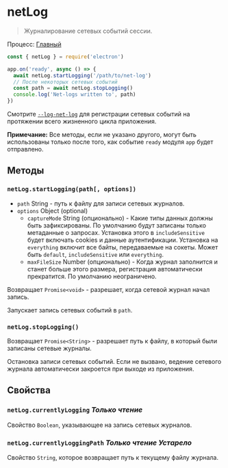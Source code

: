 # netLog

> Журналирование сетевых событий сессии.

Процесс: [Главный](../glossary.md#main-process)

```javascript
const { netLog } = require('electron')

app.on('ready', async () => {
  await netLog.startLogging('/path/to/net-log')
  // После некоторых сетевых событий
  const path = await netLog.stopLogging()
  console.log('Net-logs written to', path)
})
```

Смотрите [`--log-net-log`](chrome-command-line-switches.md#--log-net-logpath) для регистрации сетевых событий на протяжении всего жизненного цикла приложения.

**Примечание:** Все методы, если не указано другого, могут быть использованы только после того, как событие `ready` модуля `app` будет отправлено.

## Методы

### `netLog.startLogging(path[, options])`

* `path` String - путь к файлу для записи сетевых журналов.
* `options` Object (optional)
  * `captureMode` String (опционально) - Какие типы данных должны быть зафиксированы. По умолчанию будут записаны только метаданные о запросах. Установка этого в `includeSensitive` будет включать cookies и данные аутентификации. Установка на `everything` включит все байты, передаваемые на сокеты. Может быть `default`, `includeSensitive` или `everything`.
  * `maxFileSize` Number (опционально) - Когда журнал заполнится и станет больше этого размера, регистрация автоматически прекратится. По умолчанию неограничено.

Возвращает `Promise<void>` - разрешает, когда сетевой журнал начал запись.

Запускает запись сетевых событий в `path`.

### `netLog.stopLogging()`

Возвращает `Promise<String>` - разрешает путь к файлу, в который были записаны сетевые журналы.

Остановка записи сетевых событий. Если не вызвано, ведение сетевого журнала автоматически закроется при выходе из приложения.

## Свойства

### `netLog.currentlyLogging` _Только чтение_

Свойство `Boolean`, указывающее на запись сетевых журналов.

### `netLog.currentlyLoggingPath` _Только чтение_ _Устарело_

Свойство `String`, которое возвращает путь к текущему файлу журнала.
